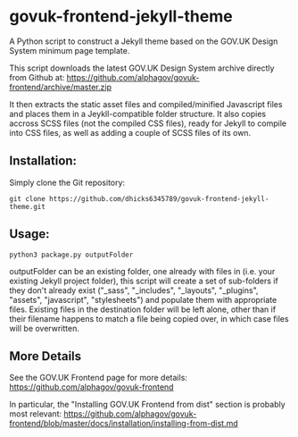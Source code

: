 # govuk-frontend-jekyll-theme
A Python script to construct a Jekyll theme based on the GOV.UK Design System minimum page template.

This script downloads the latest GOV.UK Design System archive directly from Github at:
https://github.com/alphagov/govuk-frontend/archive/master.zip

It then extracts the static asset files and compiled/minified Javascript files and places them in a Jeykll-compatible folder structure. It also copies accross SCSS files (not the compiled CSS files), ready for Jekyll to compile into CSS files, as well as adding a couple of SCSS files of its own.

## Installation:

Simply clone the Git repository:

```
git clone https://github.com/dhicks6345789/govuk-frontend-jekyll-theme.git
```

## Usage:

```
python3 package.py outputFolder
```

outputFolder can be an existing folder, one already with files in (i.e. your existing Jekyll project folder), this script will create a set of sub-folders if they don't already exist ("_sass", "_includes", "_layouts", "_plugins", "assets", "javascript", "stylesheets") and populate them with appropriate files. Existing files in the destination folder will be left alone, other than if their filename happens to match a file being copied over, in which case files will be overwritten.

## More Details

See the GOV.UK Frontend page for more details:
https://github.com/alphagov/govuk-frontend

In particular, the "Installing GOV.UK Frontend from dist" section is probably most relevant:
https://github.com/alphagov/govuk-frontend/blob/master/docs/installation/installing-from-dist.md

